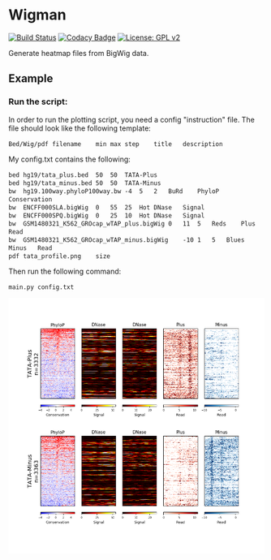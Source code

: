 Wigman
======

[![Build Status](https://travis-ci.org/AminMahpour/Wigman.svg?branch=beta)](https://travis-ci.org/AminMahpour/Wigman)
[![Codacy Badge](https://api.codacy.com/project/badge/Grade/f6a4d63a2ad542668a70fbab55b320b2)](https://www.codacy.com/app/AminMahpour/Wigman?utm_source=github.com&amp;utm_medium=referral&amp;utm_content=AminMahpour/Wigman&amp;utm_campaign=Badge_Grade)
[![License: GPL v2](https://img.shields.io/badge/License-GPL%20v2-blue.svg)](LICENSE)

Generate heatmap files from BigWig data.

## Example
### Run the script:
In order to run the plotting script, you need a config "instruction" file. The file
 should look like the following template:
```
Bed/Wig/pdf filename    min max step    title   description
```

My config.txt contains the following:
```
bed	hg19/tata_plus.bed	50	50	TATA-Plus
bed	hg19/tata_minus.bed	50	50	TATA-Minus
bw	hg19.100way.phyloP100way.bw	-4	5	2	BuRd	PhyloP	Conservation
bw	ENCFF000SLA.bigWig	0	55	25	Hot	DNase	Signal
bw	ENCFF000SPQ.bigWig	0	25	10	Hot	DNase	Signal
bw	GSM1480321_K562_GROcap_wTAP_plus.bigWig	0	11	5	Reds	Plus	Read
bw	GSM1480321_K562_GROcap_wTAP_minus.bigWig	-10	1	5	Blues	Minus	Read
pdf	tata_profile.png	size
```

Then run the following command:

```
main.py config.txt
```


![Sample Image](Docs/Images/tata_profile.png "Wigman sample output")


